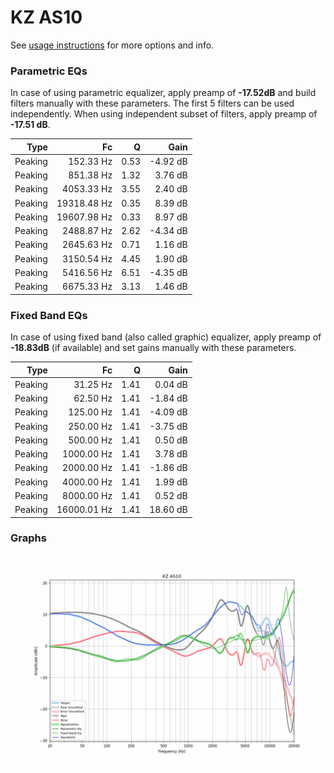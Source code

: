 # KZ AS10
See [usage instructions](https://github.com/jaakkopasanen/AutoEq#usage) for more options and info.

### Parametric EQs
In case of using parametric equalizer, apply preamp of **-17.52dB** and build filters manually
with these parameters. The first 5 filters can be used independently.
When using independent subset of filters, apply preamp of **-17.51 dB**.

| Type    | Fc          |    Q | Gain     |
|--------:|------------:|-----:|---------:|
| Peaking | 152.33 Hz   | 0.53 | -4.92 dB |
| Peaking | 851.38 Hz   | 1.32 | 3.76 dB  |
| Peaking | 4053.33 Hz  | 3.55 | 2.40 dB  |
| Peaking | 19318.48 Hz | 0.35 | 8.39 dB  |
| Peaking | 19607.98 Hz | 0.33 | 8.97 dB  |
| Peaking | 2488.87 Hz  | 2.62 | -4.34 dB |
| Peaking | 2645.63 Hz  | 0.71 | 1.16 dB  |
| Peaking | 3150.54 Hz  | 4.45 | 1.90 dB  |
| Peaking | 5416.56 Hz  | 6.51 | -4.35 dB |
| Peaking | 6675.33 Hz  | 3.13 | 1.46 dB  |

### Fixed Band EQs
In case of using fixed band (also called graphic) equalizer, apply preamp of **-18.83dB**
(if available) and set gains manually with these parameters.

| Type    | Fc          |    Q | Gain     |
|--------:|------------:|-----:|---------:|
| Peaking | 31.25 Hz    | 1.41 | 0.04 dB  |
| Peaking | 62.50 Hz    | 1.41 | -1.84 dB |
| Peaking | 125.00 Hz   | 1.41 | -4.09 dB |
| Peaking | 250.00 Hz   | 1.41 | -3.75 dB |
| Peaking | 500.00 Hz   | 1.41 | 0.50 dB  |
| Peaking | 1000.00 Hz  | 1.41 | 3.78 dB  |
| Peaking | 2000.00 Hz  | 1.41 | -1.86 dB |
| Peaking | 4000.00 Hz  | 1.41 | 1.99 dB  |
| Peaking | 8000.00 Hz  | 1.41 | 0.52 dB  |
| Peaking | 16000.01 Hz | 1.41 | 18.60 dB |

### Graphs
![](./KZ%20AS10.png)